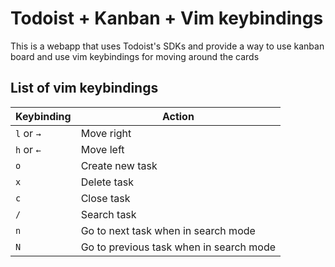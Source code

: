 # Todoist + Kanban + Vim keybindings

This is a webapp that uses Todoist's SDKs and provide a way to use kanban board and use vim keybindings for moving around the cards

## List of vim keybindings

| Keybinding | Action                                  |
| ---------- | --------------------------------------- |
| `l` or `→` | Move right                              |
| `h` or `←` | Move left                               |
| `o`        | Create new task                         |
| `x`        | Delete task                             |
| `c`        | Close task                              |
| `/`        | Search task                             |
| `n`        | Go to next task when in search mode     |
| `N`        | Go to previous task when in search mode |
